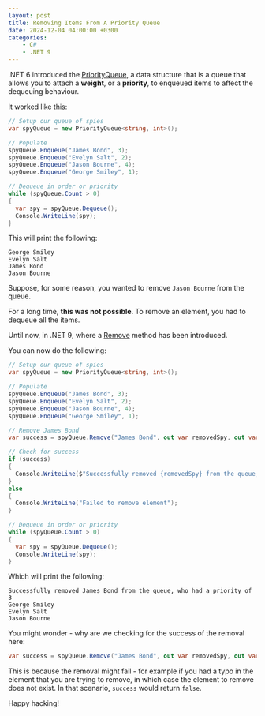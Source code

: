 ```yaml
---
layout: post
title: Removing Items From A Priority Queue
date: 2024-12-04 04:00:00 +0300
categories:
    - C#
    - .NET 9
---
```


.NET 6 introduced the [PriorityQueue](https://learn.microsoft.com/en-us/dotnet/api/system.collections.generic.priorityqueue-2?view=net-9.0), a data structure that is a queue that allows you to attach a **weight**, or a **priority**, to enqueued items to affect the dequeuing behaviour.

It worked like this:

```csharp
// Setup our queue of spies
var spyQueue = new PriorityQueue<string, int>();

// Populate
spyQueue.Enqueue("James Bond", 3);
spyQueue.Enqueue("Evelyn Salt", 2);
spyQueue.Enqueue("Jason Bourne", 4);
spyQueue.Enqueue("George Smiley", 1);

// Dequeue in order or priority
while (spyQueue.Count > 0)
{
  var spy = spyQueue.Dequeue();
  Console.WriteLine(spy);
}
```

This will print the following:

```plaintext
George Smiley
Evelyn Salt
James Bond
Jason Bourne
```

Suppose, for some reason, you wanted to remove `Jason Bourne` from the queue.

For a long time, **this was not possible**. To remove an element, you had to dequeue all the items.

Until now, in .NET 9, where a [Remove](https://learn.microsoft.com/en-us/dotnet/api/system.collections.generic.priorityqueue-2.remove?view=net-9.0) method has been introduced.

You can now do the following:

```csharp
// Setup our queue of spies
var spyQueue = new PriorityQueue<string, int>();

// Populate
spyQueue.Enqueue("James Bond", 3);
spyQueue.Enqueue("Evelyn Salt", 2);
spyQueue.Enqueue("Jason Bourne", 4);
spyQueue.Enqueue("George Smiley", 1);

// Remove James Bond
var success = spyQueue.Remove("James Bond", out var removedSpy, out var removedPriority);

// Check for success
if (success)
{
  Console.WriteLine($"Successfully removed {removedSpy} from the queue, who had a priority of {removedPriority}");
}
else
{
  Console.WriteLine("Failed to remove element");
}

// Dequeue in order or priority
while (spyQueue.Count > 0)
{
  var spy = spyQueue.Dequeue();
  Console.WriteLine(spy);
}
```

Which will print the following:

```plaintext
Successfully removed James Bond from the queue, who had a priority of 3
George Smiley
Evelyn Salt
Jason Bourne
```

You might wonder - why are we checking for the success of the removal here:

```csharp
var success = spyQueue.Remove("James Bond", out var removedSpy, out var removedPriority);
```

This is because the removal might fail - for example if you had a typo in the element that you are trying to remove, in which case the element to remove does not exist. In that scenario, `success` would return `false`.

Happy hacking!